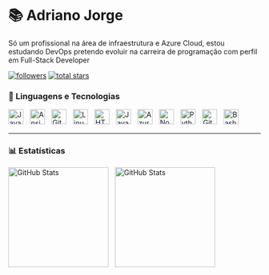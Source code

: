 # 📚 Adriano Jorge

Só um profissional na área de infraestrutura e Azure Cloud, estou estudando DevOps pretendo evoluir na carreira de programação com perfil em Full-Stack Developer
</br>



<p>
    <a href="https://github.com/adrixjorge?tab=followers">
         <img alt="followers" title="Seguidores" src="https://custom-icon-badges.demolab.com/github/followers/adrixjorge?color=236ad3&labelColor=1155ba&style=for-the-badge&logo=person-add&label=Seguidores&logoColor=white"/></a>
      <a href="https://github.com/adrixjorge?tab=repositories&sort=stargazers"> 
        <img alt="total stars" title="Estrelas" src="https://custom-icon-badges.demolab.com/github/stars/adrixjorge?color=55960c&style=for-the-badge&labelColor=488207&logo=star&label=Estrelas"/></a>
</p>

### 🧰 Linguagens e Tecnologias
<p>
<img align="left" alt="Java" width="30px" style="padding-right:10px;" src="https://cdn.jsdelivr.net/gh/devicons/devicon/icons/java/java-original.svg"/>
<img align="left" alt="Ansible" width="30px" style="padding-right:10px;" <img src="https://cdn.jsdelivr.net/gh/devicons/devicon@latest/icons/ansible/ansible-original.svg" />
<img align="left" alt="Git" width="30px" style="padding-right:10px;" src="https://cdn.jsdelivr.net/gh/devicons/devicon/icons/git/git-original.svg" />
<img align="left" alt="Linux" width="30px" style="padding-right:10px;" src="https://cdn.jsdelivr.net/gh/devicons/devicon/icons/linux/linux-original.svg" />
<img align="left" alt="HTML" width="30px" style="padding-right:10px;" src="https://cdn.jsdelivr.net/gh/devicons/devicon/icons/html5/html5-plain.svg" />
<img align="left" alt="JavaScript" width="30px" style="padding-right:10px;" src="https://cdn.jsdelivr.net/gh/devicons/devicon/icons/javascript/javascript-plain.svg" />
<img align="left" alt="AzureDevops" width="30px" style="padding-right:10px;" <img src="https://cdn.jsdelivr.net/gh/devicons/devicon@latest/icons/azuredevops/azuredevops-original.svg" />
<img align="left" alt="NodeJS" width="30px" style="padding-right:10px;" src="https://cdn.jsdelivr.net/gh/devicons/devicon/icons/nodejs/nodejs-original.svg" />
<img align="left" alt="Python" width="30px" style="padding-right:10px;" src="https://cdn.jsdelivr.net/gh/devicons/devicon/icons/python/python-plain.svg" />
<img align="left" alt="GitHub" width="30px" style="padding-right:10px;" src="https://cdn.jsdelivr.net/gh/devicons/devicon/icons/github/github-original.svg" />
<img align="left" alt="Bash" width="30px" style="padding-right:10px;" src="https://cdn.jsdelivr.net/gh/devicons/devicon/icons/bash/bash-original.svg" />
</p>

</br>
</br>

---

### 📊 Estatísticas

<p>
<img align="left" height="200px" alt="GitHub Stats" style="padding-right:10px;" src="https://github-readme-stats.vercel.app/api?username=adrixjorge&show_icons=true&theme=darcula&include_all_commits=true&locale=pt-pt" />
<img align="left" height="200px" alt="GitHub Stats" style="padding-right:10px;" src="https://github-readme-stats.vercel.app/api/top-langs/?username=adrixjorge&theme=darcula&layout=compact&custom_title=Tecnologias&langs_count=9"/>
</p>

</br>
</br>





